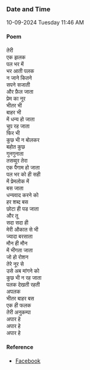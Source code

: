 ### Date and Time

10-09-2024 Tuesday 11:46 AM

#### Poem

तेरी <br />
एक झलक <br />
पल भर में <br />
भर आती पलक <br />
न जाने कितने <br />
सपने सजाती <br />
और फ़ैल जाता <br />
प्रेम का नूर <br />
भीतर भी <br />
बाहर भी <br />
में धन्य हो जाता <br />
चुप रह जाता <br />
फिर भी <br />
कुछ भी न बोलकर <br />
बहोत कुछ <br />
गुनगुनाता <br />
तसव्वुर तेरा <br />
एक पैगाम हो जाता <br />
पल भर को ही सही <br />
में प्रेमलोक में <br />
बस जाता <br />
धन्यवाद करने को <br />
हर शब्द बस <br />
छोटा ही पड जाता <br />
और तू <br />
सदा सदा ही <br />
मेरी औकात से भी <br />
ज्यादा बरसाता <br />
मौन ही मौन <br />
में भीगता जाता <br />
जो हो रोशन <br />
तेरे नूर से <br />
उसे अब मांगने को <br />
कुछ भी न रह जाता <br />
पलक देखती रहती <br />
अपलक <br />
भीतर बाहर बस <br />
एक ही फलक <br />
तेरी अनुकम्पा <br />
अपार हे <br />
अपार हे <br />
अपार हे

#### Reference

* [Facebook](https://www.facebook.com/share/v/JK3LCbBzdrvECm3G/?mibextid=FQVVTg)
